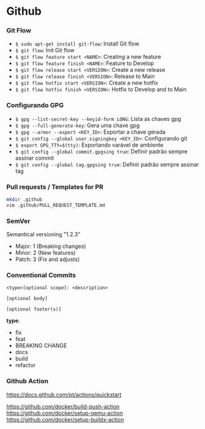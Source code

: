# Github

### Git Flow

- `$ sudo apt-get install git-flow`: Install Git flow
- `$ git flow`: Init Git flow
- `$ git flow feature start <NAME>`: Creating a new feature
- `$ git flow feature finish <NAME>`: Feature to Develop 
- `$ git flow release start <VERSION>`: Create a new release
- `$ git flow release finish <VERSION>`: Release to Main
- `$ git flow hotfix start <VERSION>`: Create a new hotfix
- `$ git flow hotfix finish <VERSION>`: Hotfix to Develop and to Main

### Configurando GPG

- `$ gpg --list-secret-key --keyid-form LONG`: Lista as chaves gpg 
- `$ gpg --full-generate-key`: Gera uma chave gpg
- `$ gpg --armor --export <KEY_ID>`: Exportar a chave gerada
- `$ git config --global user.signingkey <KEY_ID>`: Configurando git 
- `$ export GPG_TTY=$(tty)`: Exportando varável de ambiente
- `$ git config --global commit.gpgsing true`: Definir padrão sempre assinar commit
- `$ git config --global tag.gpgsing true`: Definir padrão sempre assinar tag

### Pull requests / Templates for PR

```bash
mkdir .github
vim .github/PULL_REQUEST_TEMPLATE.md
```


### SemVer

Semantical versioning 
"1.2.3" 

- Major: 1 (Breaking changes)
- Minor: 2 (New features) 
- Patch: 3 (Fix and adjusts) 

### Conventional Commits

 ```
<type>[optional scope]: <description>

[optional body]

[optional footer(s)]
```

**type**: 
- fix
- feat
- BREAKING CHANGE
- docs
- build
- refactor

### Github Action 

https://docs.github.com/pt/actions/quickstart

https://github.com/docker/build-push-action
https://github.com/docker/setup-qemu-action
https://github.com/docker/setup-buildx-action
